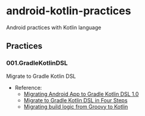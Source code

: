 # android-kotlin-practices

Android practices with Kotlin language

## Practices

### 001.GradleKotlinDSL

Migrate to Gradle Kotlin DSL

- Reference:
  - [Migrating Android App to Gradle Kotlin DSL 1.0](https://proandroiddev.com/migrating-android-app-to-gradle-kotlin-dsl-1-0-c903760275a5)
  - [Migrate to Gradle Kotlin DSL in Four Steps](https://proandroiddev.com/migrate-to-gradle-kotlin-dsl-in-4-steps-f3e3b27e1f4d)
  - [Migrating build logic from Groovy to Kotlin](https://guides.gradle.org/migrating-build-logic-from-groovy-to-kotlin/)

